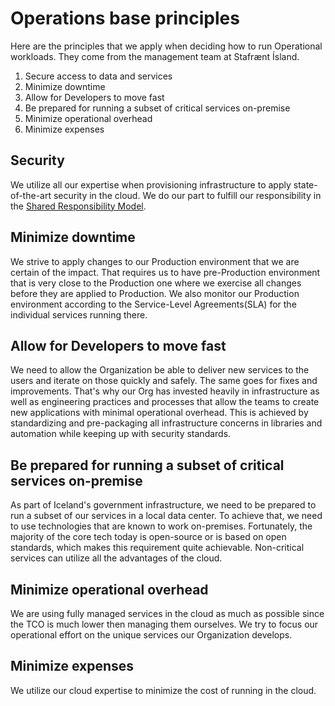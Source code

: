 # Operations base principles

Here are the principles that we apply when deciding how to run Operational workloads. They come from the management team at Stafrænt Ísland.

1. Secure access to data and services
2. Minimize downtime
3. Allow for Developers to move fast
4. Be prepared for running a subset of critical services on-premise
5. Minimize operational overhead
6. Minimize expenses

## Security

We utilize all our expertise when provisioning infrastructure to apply state-of-the-art security in the cloud. We do our part to fulfill our responsibility in the [Shared Responsibility Model](https://aws.amazon.com/compliance/shared-responsibility-model/).

## Minimize downtime

We strive to apply changes to our Production environment that we are certain of the impact. That requires us to have pre-Production environment that is very close to the Production one where we exercise all changes before they are applied to Production. We also monitor our Production environment according to the Service-Level Agreements(SLA) for the individual services running there.

## Allow for Developers to move fast

We need to allow the Organization be able to deliver new services to the users and iterate on those quickly and safely. The same goes for fixes and improvements. That's why our Org has invested heavily in infrastructure as well as engineering practices and processes that allow the teams to create new applications with minimal operational overhead. This is achieved by standardizing and pre-packaging all infrastructure concerns in libraries and automation while keeping up with security standards.

## Be prepared for running a subset of critical services on-premise

As part of Iceland's government infrastructure, we need to be prepared to run a subset of our services in a local data center. To achieve that, we need to use technologies that are known to work on-premises. Fortunately, the majority of the core tech today is open-source or is based on open standards, which makes this requirement quite achievable. Non-critical services can utilize all the advantages of the cloud.

## Minimize operational overhead

We are using fully managed services in the cloud as much as possible since the TCO is much lower then managing them ourselves. We try to focus our operational effort on the unique services our Organization develops.

## Minimize expenses

We utilize our cloud expertise to minimize the cost of running in the cloud.

